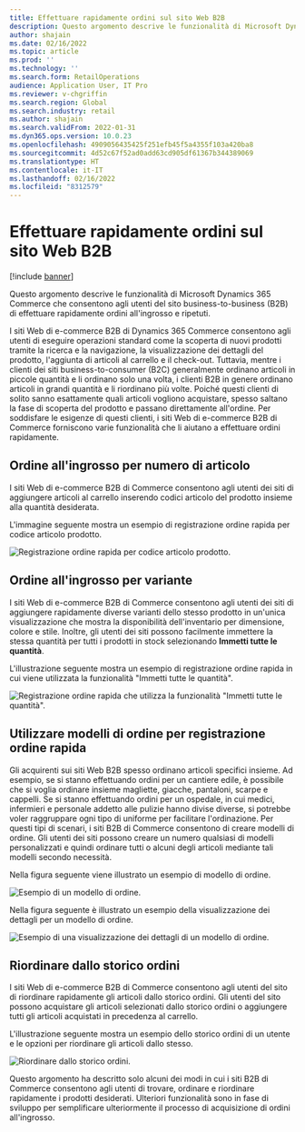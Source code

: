 ```yaml
---
title: Effettuare rapidamente ordini sul sito Web B2B
description: Questo argomento descrive le funzionalità di Microsoft Dynamics 365 Commerce che consentono agli utenti del sito business-to-business (B2B) di effettuare rapidamente ordini all'ingrosso e ripetuti.
author: shajain
ms.date: 02/16/2022
ms.topic: article
ms.prod: ''
ms.technology: ''
ms.search.form: RetailOperations
audience: Application User, IT Pro
ms.reviewer: v-chgriffin
ms.search.region: Global
ms.search.industry: retail
ms.author: shajain
ms.search.validFrom: 2022-01-31
ms.dyn365.ops.version: 10.0.23
ms.openlocfilehash: 4909056435425f251efb45f5a4355f103a420ba8
ms.sourcegitcommit: 4d52c67f52ad0add63cd905df61367b344389069
ms.translationtype: HT
ms.contentlocale: it-IT
ms.lasthandoff: 02/16/2022
ms.locfileid: "8312579"
---
```

# <a name="place-b2b-website-orders-quickly"></a>Effettuare rapidamente ordini sul sito Web B2B

[!include [banner](../../includes/banner.md)]

Questo argomento descrive le funzionalità di Microsoft Dynamics 365 Commerce che consentono agli utenti del sito business-to-business (B2B) di effettuare rapidamente ordini all'ingrosso e ripetuti.

I siti Web di e-commerce B2B di Dynamics 365 Commerce consentono agli utenti di eseguire operazioni standard come la scoperta di nuovi prodotti tramite la ricerca e la navigazione, la visualizzazione dei dettagli del prodotto, l'aggiunta di articoli al carrello e il check-out. Tuttavia, mentre i clienti dei siti business-to-consumer (B2C) generalmente ordinano articoli in piccole quantità e li ordinano solo una volta, i clienti B2B in genere ordinano articoli in grandi quantità e li riordinano più volte. Poiché questi clienti di solito sanno esattamente quali articoli vogliono acquistare, spesso saltano la fase di scoperta del prodotto e passano direttamente all'ordine. Per soddisfare le esigenze di questi clienti, i siti Web di e-commerce B2B di Commerce forniscono varie funzionalità che li aiutano a effettuare ordini rapidamente.

## <a name="bulk-order-by-item-number"></a>Ordine all'ingrosso per numero di articolo

I siti Web di e-commerce B2B di Commerce consentono agli utenti dei siti di aggiungere articoli al carrello inserendo codici articolo del prodotto insieme alla quantità desiderata.

L'immagine seguente mostra un esempio di registrazione ordine rapida per codice articolo prodotto.

![Registrazione ordine rapida per codice articolo prodotto.](../media/QuickAddByItem.png)

## <a name="bulk-order-by-variant"></a>Ordine all'ingrosso per variante

I siti Web di e-commerce B2B di Commerce consentono agli utenti dei siti di aggiungere rapidamente diverse varianti dello stesso prodotto in un'unica visualizzazione che mostra la disponibilità dell'inventario per dimensione, colore e stile. Inoltre, gli utenti dei siti possono facilmente immettere la stessa quantità per tutti i prodotti in stock selezionando **Immetti tutte le quantità**.

L'illustrazione seguente mostra un esempio di registrazione ordine rapida in cui viene utilizzata la funzionalità "Immetti tutte le quantità".

![Registrazione ordine rapida che utilizza la funzionalità "Immetti tutte le quantità".](../media/MatrixView.png)

## <a name="use-order-templates-for-quick-order-entry"></a>Utilizzare modelli di ordine per registrazione ordine rapida

Gli acquirenti sui siti Web B2B spesso ordinano articoli specifici insieme. Ad esempio, se si stanno effettuando ordini per un cantiere edile, è possibile che si voglia ordinare insieme magliette, giacche, pantaloni, scarpe e cappelli. Se si stanno effettuando ordini per un ospedale, in cui medici, infermieri e personale addetto alle pulizie hanno divise diverse, si potrebbe voler raggruppare ogni tipo di uniforme per facilitare l'ordinazione. Per questi tipi di scenari, i siti B2B di Commerce consentono di creare modelli di ordine. Gli utenti dei siti possono creare un numero qualsiasi di modelli personalizzati e quindi ordinare tutti o alcuni degli articoli mediante tali modelli secondo necessità.

Nella figura seguente viene illustrato un esempio di modello di ordine.

![Esempio di un modello di ordine.](../media/OrderTemplateHeader.png)

Nella figura seguente è illustrato un esempio della visualizzazione dei dettagli per un modello di ordine.

![Esempio di una visualizzazione dei dettagli di un modello di ordine.](../media/OrderTemplateLines.png)

## <a name="reorder-from-order-history"></a>Riordinare dallo storico ordini

I siti Web di e-commerce B2B di Commerce consentono agli utenti del sito di riordinare rapidamente gli articoli dallo storico ordini. Gli utenti del sito possono acquistare gli articoli selezionati dallo storico ordini o aggiungere tutti gli articoli acquistati in precedenza al carrello.

L'illustrazione seguente mostra un esempio dello storico ordini di un utente e le opzioni per riordinare gli articoli dallo stesso.

![Riordinare dallo storico ordini.](../media/Reorder.png)

Questo argomento ha descritto solo alcuni dei modi in cui i siti B2B di Commerce consentono agli utenti di trovare, ordinare e riordinare rapidamente i prodotti desiderati. Ulteriori funzionalità sono in fase di sviluppo per semplificare ulteriormente il processo di acquisizione di ordini all'ingrosso.

